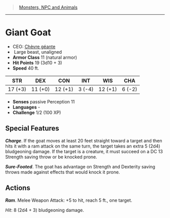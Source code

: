 ﻿---
!MonsterItem
Family: MonsterVO
Type: beast
Size: Large
Alignment: unaligned
ArmorClass: 11 (natural armor)
HitPoints: 19 (3d10 + 3)
Speed: 40 ft.
Strength: 17 (+3)
Dexterity: 11 (+0)
Constitution: 12 (+1)
Intelligence: ' 3 (-4)'
Wisdom: 12 (+1)
Charisma: ' 6 (-2)'
Senses: passive Perception 11
Languages: '-'
Challenge: 1/2 (100 XP)
Id: monsters_vo.md#giant-goat
ParentLink: monsters_vo.md#monsters-npc-and-animals
Name: Giant Goat
ParentName: Monsters, NPC and Animals
NameLevel: 1
AltName: '[Chèvre géante](hd_monsters_chevre_geante.md)'
Attributes: {}
AttributesDictionary: >+
  {}

---
> [Monsters, NPC and Animals](srd_monsters.md)

---

# Giant Goat

- CEO: [Chèvre géante](hd_monsters_chevre_geante.md)
-  Large beast, unaligned
- **Armor Class** 11 (natural armor)
- **Hit Points** 19 (3d10 + 3)
- **Speed** 40 ft.

|STR|DEX|CON|INT|WIS|CHA|
|---|---|---|---|---|---|
|17 (+3)|11 (+0)|12 (+1)| 3 (-4)|12 (+1)| 6 (-2)|

- **Senses** passive Perception 11
- **Languages** -
- **Challenge** 1/2 (100 XP)

## Special Features

**_Charge_**. If the goat moves at least 20 feet straight toward a target and then hits it with a ram attack on the same turn, the target takes an extra 5 (2d4) bludgeoning damage. If the target is a creature, it must succeed on a DC 13 Strength saving throw or be knocked prone.

**_Sure-Footed_**. The goat has advantage on Strength and Dexterity saving throws made against effects that would knock it prone.

## Actions

**_Ram_**. Melee Weapon Attack: +5 to hit, reach 5 ft., one target.

_Hit_: 8 (2d4 + 3) bludgeoning damage.

